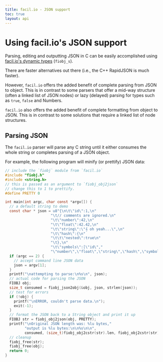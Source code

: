 ```yaml
---
title: facil.io - JSON support
toc: true
layout: api
---
```

# Using facil.io's JSON support

Parsing, editing and outputting JSON in C can be easily accomplished using [facil.io's dynamic types](fiobj.md) (`fiobj_s`).

There are faster alternatives out there (i.e., the C++ RapidJSON is much faster).

However, `facil.io` offers the added benefit of complete parsing from JSON to object. This is in contrast to some parsers that offer a mid-way structure (often a linked list of JSON nodes) or lazy (delayed) parsing for types such as `true`, `false` and Numbers.

`facil.io` also offers the added benefit of complete formatting from object to JSON. This is in contrast to some solutions that require a linked list of node structures.

## Parsing JSON

The `facil.io` parser will parse any C string until it either consumes the whole string or completes parsing of a JSON object.

For example, the following program will minify (or prettify) JSON data:

```c
// include the `fiobj` module from `facil.io`
#include "fiobj.h"
#include <string.h>
// this is passed as an argument to `fiobj_obj2json`
// change this to 1 to prettify.
#define PRETTY 0

int main(int argc, char const *argv[]) {
  // a default string to demo
  const char * json = u8"{\n\t\"id\":1,\n"
                     "\t// comments are ignored.\n"
                     "\t\"number\":42,\n"
                     "\t\"float\":42.42,\n"
                     "\t\"string\":\"𝄞 oh yeah...\",\n"
                     "\t\"hash\":{\n"
                     "\t\t\"nested\":true\n"
                     "\t},\n"
                     "\t\"symbols\":[\"id\","
                     "\"number\",\"float\",\"string\",\"hash\",\"symbols\"]\n}";
  if (argc == 2) {
    // accept command line JSON data
    json = argv[1];
  }
  printf("\nattempting to parse:\n%s\n", json);
  // actual code for parsing the JSON
  FIOBJ obj;
  size_t consumed = fiobj_json2obj(&obj, json, strlen(json));
  // test for errors
  if (!obj) {
    printf("\nERROR, couldn't parse data.\n");
    exit(-1);
  }
  // format the JSON back to a String object and print it up
  FIOBJ str = fiobj_obj2json(obj, PRETTY);
  printf("\nOriginal JSON length was: %lu bytes,"
         "output is %lu bytes:\n\n%s\n\n",
         consumed, (size_t)fiobj_obj2cstr(str).len, fiobj_obj2cstr(str).data);
  // cleanup
  fiobj_free(str);
  fiobj_free(obj);
  return 0;
}
```
